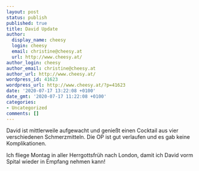 ```yaml
---
layout: post
status: publish
published: true
title: David Update
author:
  display_name: cheesy
  login: cheesy
  email: christine@cheesy.at
  url: http://www.cheesy.at/
author_login: cheesy
author_email: christine@cheesy.at
author_url: http://www.cheesy.at/
wordpress_id: 41623
wordpress_url: http://www.cheesy.at/?p=41623
date: '2020-07-17 13:22:08 +0100'
date_gmt: '2020-07-17 11:22:08 +0100'
categories:
- Uncategorized
comments: []
---
```

<!-- wp:paragraph -->
David ist mittlerweile aufgewacht und genießt einen Cocktail aus vier verschiedenen Schmerzmitteln. Die OP ist gut verlaufen und es gab keine Komplikationen.
<!-- /wp:paragraph -->
<!-- wp:paragraph -->
Ich fliege Montag in aller Herrgottsfrüh nach London, damit ich David vorm Spital wieder in Empfang nehmen kann!
<!-- /wp:paragraph -->
<!-- wp:image {"id":41624,"linkDestination":"custom"} -->
<figure class="wp-block-image"><a href="{% link _fotos/leben-in-belfast/2020-2/david-in-london/index.md %}"><img src="{% link _passets/2020-07-17-david-update/David-London-010-1.jpg %}" alt="" class="wp-image-41624"></a></figure>
<!-- /wp:image -->
